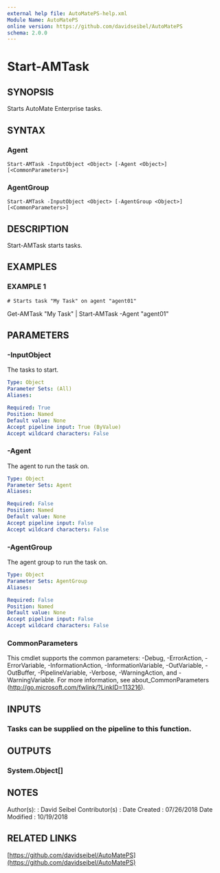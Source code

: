 ```yaml
---
external help file: AutoMatePS-help.xml
Module Name: AutoMatePS
online version: https://github.com/davidseibel/AutoMatePS
schema: 2.0.0
---
```


# Start-AMTask

## SYNOPSIS
Starts AutoMate Enterprise tasks.

## SYNTAX

### Agent
```
Start-AMTask -InputObject <Object> [-Agent <Object>] [<CommonParameters>]
```

### AgentGroup
```
Start-AMTask -InputObject <Object> [-AgentGroup <Object>] [<CommonParameters>]
```

## DESCRIPTION
Start-AMTask starts tasks.

## EXAMPLES

### EXAMPLE 1
```
# Starts task "My Task" on agent "agent01"
```

Get-AMTask "My Task" | Start-AMTask -Agent "agent01"

## PARAMETERS

### -InputObject
The tasks to start.

```yaml
Type: Object
Parameter Sets: (All)
Aliases:

Required: True
Position: Named
Default value: None
Accept pipeline input: True (ByValue)
Accept wildcard characters: False
```

### -Agent
The agent to run the task on.

```yaml
Type: Object
Parameter Sets: Agent
Aliases:

Required: False
Position: Named
Default value: None
Accept pipeline input: False
Accept wildcard characters: False
```

### -AgentGroup
The agent group to run the task on.

```yaml
Type: Object
Parameter Sets: AgentGroup
Aliases:

Required: False
Position: Named
Default value: None
Accept pipeline input: False
Accept wildcard characters: False
```

### CommonParameters
This cmdlet supports the common parameters: -Debug, -ErrorAction, -ErrorVariable, -InformationAction, -InformationVariable, -OutVariable, -OutBuffer, -PipelineVariable, -Verbose, -WarningAction, and -WarningVariable.
For more information, see about_CommonParameters (http://go.microsoft.com/fwlink/?LinkID=113216).

## INPUTS

### Tasks can be supplied on the pipeline to this function.
## OUTPUTS

### System.Object[]
## NOTES
Author(s):     : David Seibel
Contributor(s) :
Date Created   : 07/26/2018
Date Modified  : 10/19/2018

## RELATED LINKS

[https://github.com/davidseibel/AutoMatePS](https://github.com/davidseibel/AutoMatePS)

